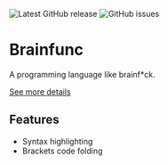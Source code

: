 ![Latest GitHub release](https://img.shields.io/github/release/shuzaei/brainfunc?style=for-the-badge)
![GitHub issues](https://img.shields.io/github/issues/shuzaei/brainfunc?style=for-the-badge)

# Brainfunc

A programming language like brainf\*ck.

[See more details](https://github.com/shuzaei/brainfunc/)

## Features

- Syntax highlighting
- Brackets code folding

